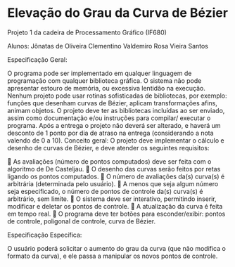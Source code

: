 # Elevação do Grau da Curva de Bézier

Projeto 1 da cadeira de Processamento Gráfico (IF680)

Alunos: Jônatas de Oliveira Clementino
        Valdemiro Rosa Vieira Santos

Especificação Geral:

O programa pode ser implementado em qualquer linguagem de programação
com qualquer biblioteca gráfica. O sistema não pode apresentar estouro de
memória, ou excessiva lentidão na execução. Nenhum projeto pode usar rotinas
sofisticadas de bibliotecas, por exemplo: funções que desenham curvas de Bézier,
aplicam transformações afins, animam objetos. O projeto deve ter as bibliotecas
incluídas ao ser enviado, assim como documentação e/ou instruções para compilar/
executar o programa. Após a entrega o projeto não deverá ser alterado,
e haverá um desconto de 1 ponto por dia de atraso na entrega (considerando a
nota valendo de 0 a 10).
Conceito geral: O projeto deve implementar o cálculo e desenho de curvas
de Bézier, e deve atender os seguintes requisitos:

 As avaliações (número de pontos computados) deve ser feita com o algoritmo
de De Casteljau.
 O desenho das curvas serão feitos por retas ligando os pontos computados.
 O número de avaliações da(s) curva(s) é arbitrária (determinada pelo usuário).
 A menos que seja algum número seja especificado, o número de pontos de
controle da(s) curva(s) é arbitrário, sem limite.
 O sistema deve ser interativo, permitindo inserir, modificar e deletar os
pontos de controle.
 A atualização da curva é feita em tempo real.
 O programa deve ter botões para esconder/exibir: pontos de controle,
poligonal de controle, curva de Bézier.

Especificação Específica:

O usuário poderá solicitar o aumento do grau da curva (que não modifica o
formato da curva), e ele passa a manipular os novos pontos de controle.
